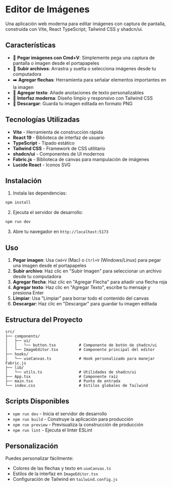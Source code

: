 # Editor de Imágenes

Una aplicación web moderna para editar imágenes con captura de pantalla, construida con Vite, React TypeScript, Tailwind CSS y shadcn/ui.

## Características

- 📸 **Pegar imágenes con Cmd+V**: Simplemente pega una captura de pantalla o imagen desde el portapapeles
- 📁 **Subir archivos**: Arrastra y suelta o selecciona imágenes desde tu computadora
- ➡️ **Agregar flechas**: Herramienta para señalar elementos importantes en la imagen
- 📝 **Agregar texto**: Añade anotaciones de texto personalizables
- 🎨 **Interfaz moderna**: Diseño limpio y responsivo con Tailwind CSS
- 💾 **Descargar**: Guarda tu imagen editada en formato PNG

## Tecnologías Utilizadas

- **Vite** - Herramienta de construcción rápida
- **React 19** - Biblioteca de interfaz de usuario
- **TypeScript** - Tipado estático
- **Tailwind CSS** - Framework de CSS utilitario
- **shadcn/ui** - Componentes de UI modernos
- **Fabric.js** - Biblioteca de canvas para manipulación de imágenes
- **Lucide React** - Iconos SVG

## Instalación

1. Instala las dependencias:

```bash
npm install
```

2. Ejecuta el servidor de desarrollo:

```bash
npm run dev
```

3. Abre tu navegador en `http://localhost:5173`

## Uso

1. **Pegar imagen**: Usa `Cmd+V` (Mac) o `Ctrl+V` (Windows/Linux) para pegar una imagen desde el portapapeles
2. **Subir archivo**: Haz clic en "Subir Imagen" para seleccionar un archivo desde tu computadora
3. **Agregar flecha**: Haz clic en "Agregar Flecha" para añadir una flecha roja
4. **Agregar texto**: Haz clic en "Agregar Texto", escribe tu mensaje y presiona Enter
5. **Limpiar**: Usa "Limpiar" para borrar todo el contenido del canvas
6. **Descargar**: Haz clic en "Descargar" para guardar tu imagen editada

## Estructura del Proyecto

```
src/
├── components/
│   ├── ui/
│   │   └── button.tsx          # Componente de botón de shadcn/ui
│   └── ImageEditor.tsx         # Componente principal del editor
├── hooks/
│   └── useCanvas.ts            # Hook personalizado para manejar Fabric.js
├── lib/
│   └── utils.ts                # Utilidades de shadcn/ui
├── App.tsx                     # Componente raíz
├── main.tsx                    # Punto de entrada
└── index.css                   # Estilos globales de Tailwind
```

## Scripts Disponibles

- `npm run dev` - Inicia el servidor de desarrollo
- `npm run build` - Construye la aplicación para producción
- `npm run preview` - Previsualiza la construcción de producción
- `npm run lint` - Ejecuta el linter ESLint

## Personalización

Puedes personalizar fácilmente:

- Colores de las flechas y texto en `useCanvas.ts`
- Estilos de la interfaz en `ImageEditor.tsx`
- Configuración de Tailwind en `tailwind.config.js`
